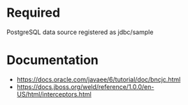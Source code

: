 # Required

PostgreSQL data source registered as jdbc/sample

# Documentation
- https://docs.oracle.com/javaee/6/tutorial/doc/bncjc.html
- https://docs.jboss.org/weld/reference/1.0.0/en-US/html/interceptors.html
